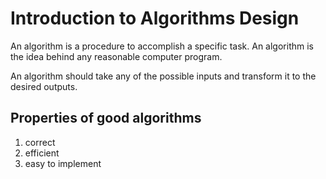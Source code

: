 # Introduction to Algorithms Design

An algorithm is a procedure to accomplish a specific task. An algorithm is the idea behind any reasonable computer program.

An algorithm should take any of the possible inputs and transform it to the desired outputs.

## Properties of good algorithms

1. correct
2. efficient
3. easy to implement
